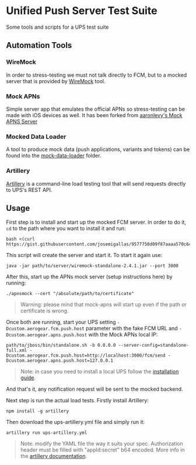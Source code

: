 # Unified Push Server Test Suite
Some tools and scripts for a UPS test suite

## Automation Tools

### WireMock
In order to stress-testing we must not talk directly to FCM, but to a mocked server that is provided by [WireMock](http://wiremock.org/) tool.

### Mock APNs
Simple server app that emulates the official APNs so stress-testing can be made with iOS devices as well. It has been forked from [aaronlevy's Mock APNS Server](https://github.com/aaronlevy/mockapns)

### Mocked Data Loader
A tool to produce mock data (push applications, variants and tokens) can be found into the [mock-data-loader](mock-data-loader) folder.

### Artillery
[Artillery](https://artillery.io/) is a command-line load testing tool that will send requests directly to UPS's REST API. 

## Usage
First step is to install and start up the mocked FCM server. In order to do it, `cd` to the path where you want to install it and run:
```
bash <(curl https://gist.githubusercontent.com/josemigallas/9577750d09f87aaaa570c64d5ce8b58e/raw/83124a8596c93a862bcaefbb2dad4522c5d60828/Start%2520Up%2520WireMock)
```
This script will create the server and start it.
To start it again use:
```
java -jar path/to/server/wiremock-standalone-2.4.1.jar --port 3000
```
After this, start up the APNs mock server (setup instructions here) by running:
```
./apnsmock --cert "/absolute/path/to/certificate"
```
> Warning: please mind that mock-apns will start up even if the path or certificate is wrong.

Once both are running, start your UPS setting `-Dcustom.aerogear.fcm.push.host` parameter with the fake FCM URL and `-Dcustom.aerogear.apns.push.host` with the Mock APNs local IP:
```
path/to/jboss/bin/standalone.sh -b 0.0.0.0 --server-config=standalone-full.xml -Dcustom.aerogear.fcm.push.host=http://localhost:3000/fcm/send -Dcustom.aerogear.apns.push.host=127.0.0.1
```
> Note: in case you need to install a local UPS follow the [installation guide](https://aerogear.org/docs/unifiedpush/ups_userguide/index/#server-installation).

And that's it, any notification request will be sent to the mocked backend.

Next step is run the actual load tests. Firstly install Artillery:
```
npm install -g artillery
```
Then download the ups-artillery.yml file and simply run it:
```
artillery run ups-artillery.yml
```
> Note: modify the YAML file the way it suits your spec. Authorization header must be filled with "appId:secret" b64 encoded. More info in the [artillery documentation](https://artillery.io/docs/script_reference.html).
